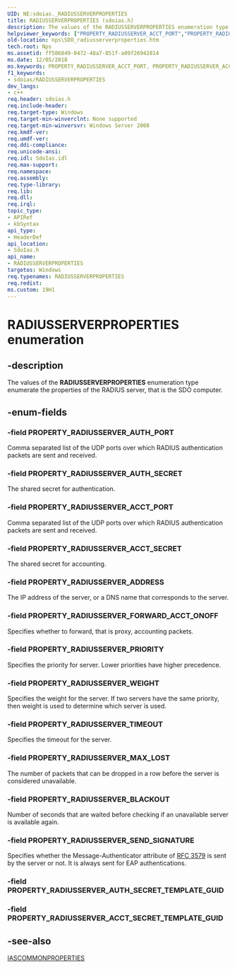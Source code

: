 ```yaml
---
UID: NE:sdoias._RADIUSSERVERPROPERTIES
title: RADIUSSERVERPROPERTIES (sdoias.h)
description: The values of the RADIUSSERVERPROPERTIES enumeration type enumerate the properties of the RADIUS server, that is the SDO computer.helpviewer_keywords: ["PROPERTY_RADIUSSERVER_ACCT_PORT","PROPERTY_RADIUSSERVER_ACCT_SECRET","PROPERTY_RADIUSSERVER_ADDRESS","PROPERTY_RADIUSSERVER_AUTH_PORT","PROPERTY_RADIUSSERVER_AUTH_SECRET","PROPERTY_RADIUSSERVER_BLACKOUT","PROPERTY_RADIUSSERVER_FORWARD_ACCT_ONOFF","PROPERTY_RADIUSSERVER_MAX_LOST","PROPERTY_RADIUSSERVER_PRIORITY","PROPERTY_RADIUSSERVER_SEND_SIGNATURE","PROPERTY_RADIUSSERVER_TIMEOUT","PROPERTY_RADIUSSERVER_WEIGHT","RADIUSSERVERPROPERTIES","RADIUSSERVERPROPERTIES enumeration [Network Policy Server]","_sdo_radiusserverproperties","nps.SDO_radiusserverproperties","sdo.radiusserverproperties","sdoias/PROPERTY_RADIUSSERVER_ACCT_PORT","sdoias/PROPERTY_RADIUSSERVER_ACCT_SECRET","sdoias/PROPERTY_RADIUSSERVER_ADDRESS","sdoias/PROPERTY_RADIUSSERVER_AUTH_PORT","sdoias/PROPERTY_RADIUSSERVER_AUTH_SECRET","sdoias/PROPERTY_RADIUSSERVER_BLACKOUT","sdoias/PROPERTY_RADIUSSERVER_FORWARD_ACCT_ONOFF","sdoias/PROPERTY_RADIUSSERVER_MAX_LOST","sdoias/PROPERTY_RADIUSSERVER_PRIORITY","sdoias/PROPERTY_RADIUSSERVER_SEND_SIGNATURE","sdoias/PROPERTY_RADIUSSERVER_TIMEOUT","sdoias/PROPERTY_RADIUSSERVER_WEIGHT","sdoias/RADIUSSERVERPROPERTIES"]
old-location: nps\SDO_radiusserverproperties.htm
tech.root: Nps
ms.assetid: ff506849-0472-48a7-851f-a09f26942814
ms.date: 12/05/2018
ms.keywords: PROPERTY_RADIUSSERVER_ACCT_PORT, PROPERTY_RADIUSSERVER_ACCT_SECRET, PROPERTY_RADIUSSERVER_ADDRESS, PROPERTY_RADIUSSERVER_AUTH_PORT, PROPERTY_RADIUSSERVER_AUTH_SECRET, PROPERTY_RADIUSSERVER_BLACKOUT, PROPERTY_RADIUSSERVER_FORWARD_ACCT_ONOFF, PROPERTY_RADIUSSERVER_MAX_LOST, PROPERTY_RADIUSSERVER_PRIORITY, PROPERTY_RADIUSSERVER_SEND_SIGNATURE, PROPERTY_RADIUSSERVER_TIMEOUT, PROPERTY_RADIUSSERVER_WEIGHT, RADIUSSERVERPROPERTIES, RADIUSSERVERPROPERTIES enumeration [Network Policy Server], _sdo_radiusserverproperties, nps.SDO_radiusserverproperties, sdo.radiusserverproperties, sdoias/PROPERTY_RADIUSSERVER_ACCT_PORT, sdoias/PROPERTY_RADIUSSERVER_ACCT_SECRET, sdoias/PROPERTY_RADIUSSERVER_ADDRESS, sdoias/PROPERTY_RADIUSSERVER_AUTH_PORT, sdoias/PROPERTY_RADIUSSERVER_AUTH_SECRET, sdoias/PROPERTY_RADIUSSERVER_BLACKOUT, sdoias/PROPERTY_RADIUSSERVER_FORWARD_ACCT_ONOFF, sdoias/PROPERTY_RADIUSSERVER_MAX_LOST, sdoias/PROPERTY_RADIUSSERVER_PRIORITY, sdoias/PROPERTY_RADIUSSERVER_SEND_SIGNATURE, sdoias/PROPERTY_RADIUSSERVER_TIMEOUT, sdoias/PROPERTY_RADIUSSERVER_WEIGHT, sdoias/RADIUSSERVERPROPERTIES
f1_keywords:
- sdoias/RADIUSSERVERPROPERTIES
dev_langs:
- c++
req.header: sdoias.h
req.include-header: 
req.target-type: Windows
req.target-min-winverclnt: None supported
req.target-min-winversvr: Windows Server 2008
req.kmdf-ver: 
req.umdf-ver: 
req.ddi-compliance: 
req.unicode-ansi: 
req.idl: SdoIas.idl
req.max-support: 
req.namespace: 
req.assembly: 
req.type-library: 
req.lib: 
req.dll: 
req.irql: 
topic_type:
- APIRef
- kbSyntax
api_type:
- HeaderDef
api_location:
- SdoIas.h
api_name:
- RADIUSSERVERPROPERTIES
targetos: Windows
req.typenames: RADIUSSERVERPROPERTIES
req.redist: 
ms.custom: 19H1
---
```


# RADIUSSERVERPROPERTIES enumeration


## -description


The values of the 
<b>RADIUSSERVERPROPERTIES</b> enumeration type enumerate the properties of the RADIUS server, that is the SDO computer.


## -enum-fields




### -field PROPERTY_RADIUSSERVER_AUTH_PORT

Comma separated list of the UDP ports over which RADIUS authentication packets are sent and received.


### -field PROPERTY_RADIUSSERVER_AUTH_SECRET

The shared secret for authentication.


### -field PROPERTY_RADIUSSERVER_ACCT_PORT

Comma separated list of the UDP ports over which RADIUS authentication packets are sent and received.


### -field PROPERTY_RADIUSSERVER_ACCT_SECRET

The shared secret for accounting.


### -field PROPERTY_RADIUSSERVER_ADDRESS

The IP address of the server, or a DNS name that corresponds to the server.


### -field PROPERTY_RADIUSSERVER_FORWARD_ACCT_ONOFF

Specifies whether to forward, that is proxy, accounting packets.


### -field PROPERTY_RADIUSSERVER_PRIORITY

Specifies the priority for server. Lower priorities have higher precedence.


### -field PROPERTY_RADIUSSERVER_WEIGHT

Specifies the weight for the server. If two servers have the same priority, then weight is used to determine which server is used.


### -field PROPERTY_RADIUSSERVER_TIMEOUT

Specifies the timeout for the server.


### -field PROPERTY_RADIUSSERVER_MAX_LOST

The number of packets that can be dropped in a row before the server is considered unavailable.


### -field PROPERTY_RADIUSSERVER_BLACKOUT

Number of seconds that are waited before checking if an unavailable server is available again.


### -field PROPERTY_RADIUSSERVER_SEND_SIGNATURE

Specifies whether the Message-Authenticator attribute of <a href="https://www.ietf.org/rfc/rfc3579.txt">RFC 3579</a>  is sent by the server or not. It is always sent for EAP authentications.


### -field PROPERTY_RADIUSSERVER_AUTH_SECRET_TEMPLATE_GUID


### -field PROPERTY_RADIUSSERVER_ACCT_SECRET_TEMPLATE_GUID




## -see-also




<a href="https://docs.microsoft.com/windows/desktop/api/sdoias/ne-sdoias-iascommonproperties">IASCOMMONPROPERTIES</a>
 

 

